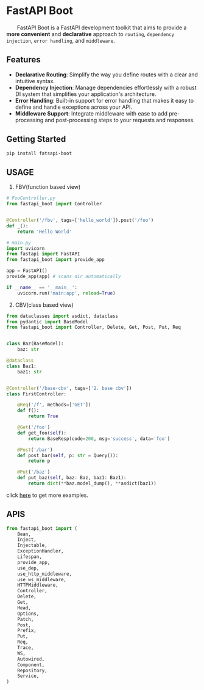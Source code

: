# FastAPI Boot

&emsp;&emsp;FastAPI Boot is a FastAPI development toolkit that aims to provide a **more convenient** and **declarative** approach to `routing`, `dependency` `injection`, `error handling`, and `middleware`.

## Features

-   **Declarative Routing**: Simplify the way you define routes with a clear and intuitive syntax.
-   **Dependency Injection**: Manage dependencies effortlessly with a robust DI system that simplifies your application's architecture.
-   **Error Handling**: Built-in support for error handling that makes it easy to define and handle exceptions across your API.
-   **Middleware Support**: Integrate middleware with ease to add pre-processing and post-processing steps to your requests and responses.

## Getting Started

```bash
pip install fatsapi-boot
```

## USAGE

1. FBV(function based view)

```py
# FooController.py
from fastapi_boot import Controller


@Controller('/fbv', tags=['hello_world']).post('/foo')
def _():
    return 'Hello World'
```

```py
# main.py
import uvicorn
from fastapi import FastAPI
from fastapi_boot import provide_app

app = FastAPI()
provide_app(app) # scans dir automatically

if __name__ == '__main__':
    uvicorn.run('main:app', reload=True)
```

2. CBV(class based view)

```py
from dataclasses import asdict, dataclass
from pydantic import BaseModel
from fastapi_boot import Controller, Delete, Get, Post, Put, Req


class Baz(BaseModel):
    baz: str

@dataclass
class Baz1:
    baz1: str


@Controller('/base-cbv', tags=['2. base cbv'])
class FirstController:

    @Req('/f', methods=['GET'])
    def f():
        return True

    @Get('/foo')
    def get_foo(self):
        return BaseResp(code=200, msg='success', data='foo')

    @Post('/bar')
    def post_bar(self, p: str = Query()):
        return p

    @Put('/baz')
    def put_baz(self, baz: Baz, baz1: Baz1):
        return dict(**baz.model_dump(), **asdict(baz1))
```

click <a href='https://github.com/hfdy0935/fastapi_boot/tree/main/exmaples' target="_blank">here</a> to get more examples.

## APIS

```py
from fastapi_boot import (
    Bean,
    Inject,
    Injectable,
    ExceptionHandler,
    Lifespan,
    provide_app,
    use_dep,
    use_http_middleware,
    use_ws_middleware,
    HTTPMiddleware,
    Controller,
    Delete,
    Get,
    Head,
    Options,
    Patch,
    Post,
    Prefix,
    Put,
    Req,
    Trace,
    WS,
    Autowired,
    Component,
    Repository,
    Service,
)

```
